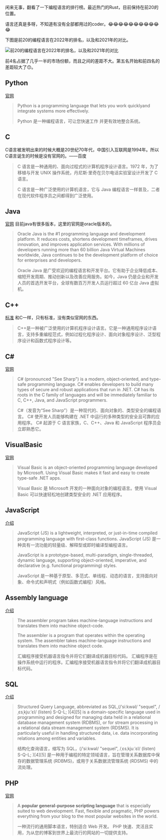 闲来无事，翻看了一下编程语言的排行榜。最近热门的Rust，目前保持在前20的位置。

语言还真是多呀，不知道有没有全部都用过的coder。😂😂😂😂😂😂😂😂😂😂😂

下图是前20的编程语言在2022年的排名，以及和2021年的对比。

![前20的编程语言在2022年的排名，以及和2021年的对比](C:\Users\liang\AppData\Roaming\Typora\typora-user-images\image-20221120174834344.png)

前4名占据了几乎一半的市场份额，而且之间的差距不大。第五名开始和前四名的差距较大了🙃。

## Python

[官网](https://www.python.org/)

> Python is a programming language that lets you work quicklyand integrate systems more effectively. 
>
> Python 是一种编程语言，可让您快速工作 并更有效地整合系统。

## C

C语言被发明出来的时候大概是20世纪70年代，中国引入互联网是1994年。所以C语言诞生的时候是没有官网的。——百度

> C 语言是一种通用的、面向过程式的计算机程序设计语言。1972 年，为了移植与开发 UNIX 操作系统，丹尼斯·里奇在贝尔电话实验室设计开发了 C 语言。
>
> C 语言是一种广泛使用的计算机语言，它与 Java 编程语言一样普及，二者在现代软件程序员之间都得到广泛使用。

## Java

[官网](https://www.oracle.com/java/) 目前java有很多版本，这里的官网是oracle版本的。

> Oracle Java is the #1 programming language and development platform. It reduces costs, shortens development timeframes, drives innovation, and improves application services. With millions of developers running more than 60 billion Java Virtual Machines worldwide, Java continues to be the development platform of choice for enterprises and developers.
>
> Oracle Java 是广受欢迎的编程语言和开发平台。它有助于企业降低成本、缩短开发周期、推动创新以及改善应用服务。如今，Java 仍是企业和开发人员的首选开发平台，全球有数百万开发人员运行超过 60 亿台 Java 虚拟机。

## C++

[标准](https://www.iso.org/standard/79358.html) 和C一样，只有标准，没有类似官网的东西。

> C++是一种被广泛使用的计算机程序设计语言。它是一种通用程序设计语言，支持多重编程范式，例如过程化程序设计、面向对象程序设计、泛型程序设计和函数式程序设计等。

## C#

[官网](https://learn.microsoft.com/en-us/dotnet/csharp/) 

> C# (pronounced "See Sharp") is a modern, object-oriented, and type-safe programming language. C# enables developers to build many types of secure and robust applications that run in .NET. C# has its roots in the C family of languages and will be immediately familiar to C, C++, Java, and JavaScript programmers. 
>
> C#（发音为“See Sharp”）是一种现代的、面向对象的、类型安全的编程语言。 C# 使开发人员能够构建在 .NET 中运行的多种类型的安全且可靠的应用程序。 C# 起源于 C 语言家族，C、C++、Java 和 JavaScript 程序员会立即熟悉它。

## VisualBasic

[官网](https://learn.microsoft.com/en-us/dotnet/visual-basic/)

> Visual Basic is an object-oriented programming language developed by Microsoft. Using Visual Basic makes it fast and easy to create type-safe .NET apps.
>
> Visual Basic 是 Microsoft 开发的一种面向对象的编程语言。使用 Visual Basic 可以快速轻松地创建类型安全的 .NET 应用程序。

## JavaScript

[介绍](https://developer.mozilla.org/en-US/docs/Web/JavaScript)

> JavaScript (JS) is a lightweight, interpreted, or just-in-time compiled programming language with first-class functions. JavaScript (JS) 是一种具有一流功能的轻量级、解释型或即时编译型编程语言。 
>
> JavaScript is a prototype-based, multi-paradigm, single-threaded, dynamic language, supporting object-oriented, imperative, and declarative (e.g. functional programming) styles. 
>
> JavaScript 是一种基于原型、多范式、单线程、动态的语言，支持面向对象、命令式和声明式（例如函数式编程）风格。

## Assembly language

[介绍](https://www.ibm.com/docs/en/aix/7.2?topic=aix-assembler-language-reference)

> The assembler program takes machine-language instructions and translates them into machine object-code.
>
> The assembler is a program that operates within the operating system. The assembler takes machine-language instructions and translates them into machine object code. 
>
> 汇编程序接受机器语言指令并将它们翻译成机器目标代码。 汇编程序是在操作系统中运行的程序。汇编程序接受机器语言指令并将它们翻译成机器目标代码。

## SQL

[介绍](https://en.wikipedia.org/wiki/SQL)

> Structured Query Language, abbreviated as SQL,(/ˈsiːkwəl/ "sequel", /ˌɛsˌkjuːˈɛl/ (listen) S-Q-L; )[4][5] is a domain-specific language used in programming and designed for managing data held in a relational database management system (RDBMS), or for stream processing in a relational data stream management system (RDSMS). It is particularly useful in handling structured data, i.e. data incorporating relations among entities and variables.
>
> 结构化查询语言，缩写为 SQL，(/ˈsiːkwəl/ "sequel", /ˌɛsˌkjuːˈɛl/ (listen) S-Q-L; )[4][5] 是一种用于编程的特定领域语言，旨在管理关系数据库中保存的数据管理系统 (RDBMS)，或用于关系数据流管理系统 (RDSMS) 中的流处理。

## PHP

[官网](https://www.php.net/)

> A **popular general-purpose scripting language** that is especially suited to web development.
> Fast, flexible and pragmatic, PHP powers everything from your blog to the most popular websites in the world.
>
> 一种流行的通用脚本语言，特别适合 Web 开发。 PHP 快速、灵活且实用，为从您的博客到世界上最流行的网站的一切提供支持。

